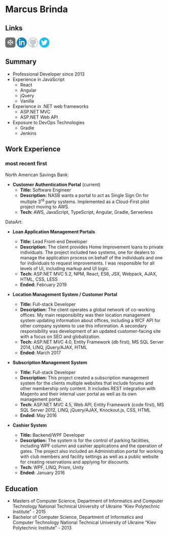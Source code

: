 # Marcus Brinda

## Links

[![CodePen](images/codepen.png)](https://codepen.io/maccabee/)
[![LinkedIn](images/Linkedin.png)](https://www.linkedin.com/in/marcus-brinda)
[![Github](images/github.png)](https://github.com/Maccabee)
[![twitter](images/twitter.png)](https://www.twitter.com/maccabeeodin)

## Summary

- Professional Developer since 2013
- Experience in JavaScript
    - React
    - Angular
    - jQuery
    - Vanilla
- Experience in .NET web frameworks
    - ASP.NET MVC
    - ASP.NET Web API
- Exposure to DevOps Technologies
    - Gradle
    - Jenkins

## Work Experience 
### most recent first

North American Savings Bank:

- **Customer Authentication Portal** (current)
    - **Title:** Software Engineer
    - **Description:** NASB wants a portal to act as Single Sign On for multiple 3<sup>rd</sup> party systems. Implemented as a Cloud-First pilot project moving to AWS. 
    - **Tech:** AWS, JavaScript, TypeScript, Angular, Gradle, Serverless

DataArt:

- **Loan Application Management Portals**
    - **Title:** Lead Front-end Developer
    - **Description:** The client provides Home Improvement loans to private individuals. The project included two systems, one for dealers to manage the application process on behalf of the individuals and one for individuals to request improvements. I was responsible for all levels of UI, including markup and UI logic.
    - **Tech:** ASP.NET MVC 5.2, NPM, React, ES6, JSX, Webpack, AJAX, HTML, CSS, LESS
    - **Ended:** February 2019

- **Location Management System / Customer Portal**
    - **Title:** Full-stack Developer
    - **Description:** The client operates a global network of co-working offices. My main responsibility was their location management system updating information about offices, including a WCF API for other company systems to use this information. A secondary responsibility was development of an updated customer-facing site with a focus on SEO and globalization.
    - **Tech:** ASP.NET MVC 4.0, Entity Framework (db first), MS SQL Server 2014, LINQ, jQuery/AJAX, HTML
    - **Ended:** March 2017

- **Subscription Management System**
    - **Title:** Full-stack Developer
    - **Description:** This project created a subscription management system for the clients multiple websites that include forums and other membership only content. It includes REST integration with Magento and their internal user portal as well as its own management portal.
    - **Tech:** ASP.NET MVC 4.5, Web API, Entity Framework (code first), MS SQL Server 2012, LINQ, jQuery/AJAX, Knockout.js, CSS, HTML
    - **Ended:** May 2016

- **Cashier System**
    - **Title:** Backend/WPF Developer
    - **Description:** The system is for the control of parking facilities, including WPF column and cashier applications and the operation of gates. The project also included an Administration portal for working with club members and facility settings as well as a public website for creating reservations and applying for discounts.
    - **Tech:** WPF, LINQ, Prism, Unity
    - **Ended:** January 2016
    
## Education 

- Masters of Computer Science, Department of Informatics and Computer Technology National Technical University of Ukraine “Kiev Polytechnic Institute” - 2015
- Bachelor of Computer Science, Department of Informatics and Computer Technology National Technical University of Ukraine “Kiev Polytechnic Institute” - 2013
